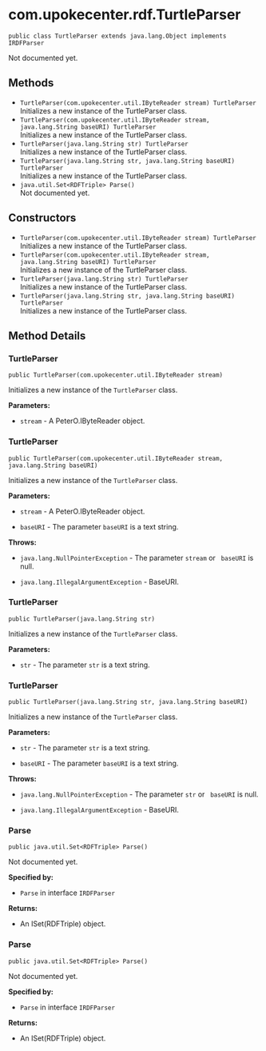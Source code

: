 # com.upokecenter.rdf.TurtleParser

    public class TurtleParser extends java.lang.Object implements IRDFParser

Not documented yet.

## Methods

* `TurtleParser​(com.upokecenter.util.IByteReader stream) TurtleParser`<br>
 Initializes a new instance of the TurtleParser class.
* `TurtleParser​(com.upokecenter.util.IByteReader stream,
            java.lang.String baseURI) TurtleParser`<br>
 Initializes a new instance of the TurtleParser class.
* `TurtleParser​(java.lang.String str) TurtleParser`<br>
 Initializes a new instance of the TurtleParser class.
* `TurtleParser​(java.lang.String str,
            java.lang.String baseURI) TurtleParser`<br>
 Initializes a new instance of the TurtleParser class.
* `java.util.Set<RDFTriple> Parse()`<br>
 Not documented yet.

## Constructors

* `TurtleParser​(com.upokecenter.util.IByteReader stream) TurtleParser`<br>
 Initializes a new instance of the TurtleParser class.
* `TurtleParser​(com.upokecenter.util.IByteReader stream,
            java.lang.String baseURI) TurtleParser`<br>
 Initializes a new instance of the TurtleParser class.
* `TurtleParser​(java.lang.String str) TurtleParser`<br>
 Initializes a new instance of the TurtleParser class.
* `TurtleParser​(java.lang.String str,
            java.lang.String baseURI) TurtleParser`<br>
 Initializes a new instance of the TurtleParser class.

## Method Details

### TurtleParser
    public TurtleParser​(com.upokecenter.util.IByteReader stream)
Initializes a new instance of the <code>TurtleParser</code> class.

**Parameters:**

* <code>stream</code> - A PeterO.IByteReader object.

### TurtleParser
    public TurtleParser​(com.upokecenter.util.IByteReader stream, java.lang.String baseURI)
Initializes a new instance of the <code>TurtleParser</code> class.

**Parameters:**

* <code>stream</code> - A PeterO.IByteReader object.

* <code>baseURI</code> - The parameter <code>baseURI</code> is a text string.

**Throws:**

* <code>java.lang.NullPointerException</code> - The parameter <code>stream</code> or <code>
 baseURI</code> is null.

* <code>java.lang.IllegalArgumentException</code> - BaseURI.

### TurtleParser
    public TurtleParser​(java.lang.String str)
Initializes a new instance of the <code>TurtleParser</code> class.

**Parameters:**

* <code>str</code> - The parameter <code>str</code> is a text string.

### TurtleParser
    public TurtleParser​(java.lang.String str, java.lang.String baseURI)
Initializes a new instance of the <code>TurtleParser</code> class.

**Parameters:**

* <code>str</code> - The parameter <code>str</code> is a text string.

* <code>baseURI</code> - The parameter <code>baseURI</code> is a text string.

**Throws:**

* <code>java.lang.NullPointerException</code> - The parameter <code>str</code> or <code>
 baseURI</code> is null.

* <code>java.lang.IllegalArgumentException</code> - BaseURI.

### Parse
    public java.util.Set<RDFTriple> Parse()
Not documented yet.

**Specified by:**

* <code>Parse</code> in interface <code>IRDFParser</code>

**Returns:**

* An ISet(RDFTriple) object.

### Parse
    public java.util.Set<RDFTriple> Parse()
Not documented yet.

**Specified by:**

* <code>Parse</code> in interface <code>IRDFParser</code>

**Returns:**

* An ISet(RDFTriple) object.
